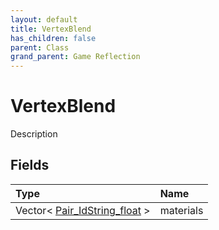 ```yaml
---
layout: default
title: VertexBlend
has_children: false
parent: Class
grand_parent: Game Reflection
---
```

# VertexBlend
Description 

## Fields
| Type | Name |
|:-------------|:--------------|
| Vector< [Pair_IdString_float](/game-reflection/classes/pair__id_string_float.md) > | materials |
